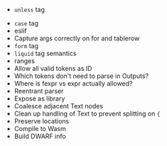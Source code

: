 
- `unless` tag
* `case` tag
* eslif
* Capture args correctly on for and tablerow
* `form` tag
* `liquid` tag semantics
* ranges
* Allow all valid tokens as ID
* Which tokens don't need to parse in Outputs?
* Where is fexpr vs expr actually allowed?
* Reentrant parser
* Expose as library
* Coalesce adjacent Text nodes
* Clean up handling of Text to prevent splitting on `{`
* Preserve locations
* Compile to Wasm
* Build DWARF info

